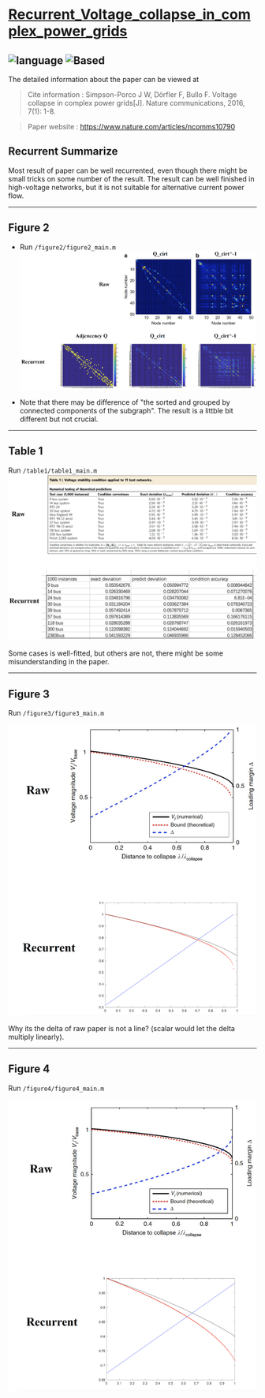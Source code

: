 # [Recurrent_Voltage_collapse_in_complex_power_grids](https://github.com/hongshen-zhang/Voltage_collapse_in_complex_power_grids)

![language](https://img.shields.io/badge/language-matlab-green.svg)
![Based](https://img.shields.io/badge/Based-matpower-brightgreen.svg)
---
The detailed information about the paper can be viewed at 
>Cite information : Simpson-Porco J W, Dörfler F, Bullo F. Voltage collapse in complex power grids[J]. Nature communications, 2016, 7(1): 1-8.

>Paper website : https://www.nature.com/articles/ncomms10790

## Recurrent Summarize
Most result of paper can be well recurrented, even though there might be small tricks on some number of the result. The result can be well finished in high-voltage networks, but it is not suitable for alternative current power flow.
 
----
## Figure 2 

- Run `/figure2/figure2_main.m`
![figure2](/figure_all/figure2.png)

- Note that there may be difference of "the sorted and grouped by connected components of the subgraph". The result is a littble bit different but not crucial.

----
## Table 1

Run `/table1/table1_main.m`
![Table1](/figure_all/table1.png)

Some cases is well-fitted, but others are not, there might be some misunderstanding in the paper.

----
## Figure 3

Run `/figure3/figure3_main.m`

![figure3](/figure_all/figure3.png)

Why its the delta of raw paper is not a line? (scalar would let the delta multiply linearly).

----
## Figure 4

Run `/figure4/figure4_main.m`

![avatar](/figure_all/figure4.png)


